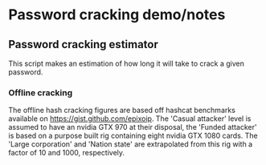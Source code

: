 # Password cracking demo/notes

## Password cracking estimator
This script makes an estimation of how long it will take to crack a given password.

### Offline cracking
The offline hash cracking figures are based off hashcat benchmarks available on https://gist.github.com/epixoip.
The 'Casual attacker' level is assumed to have an nvidia GTX 970 at their disposal, the 'Funded attacker' is based on a purpose built rig containing eight nvidia GTX 1080 cards.
The 'Large corporation' and 'Nation state' are extrapolated from this rig with a factor of 10 and 1000, respectively.
